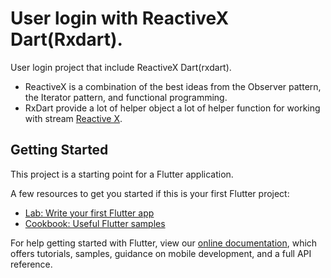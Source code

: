 # User login with ReactiveX Dart(Rxdart).

User login project that include ReactiveX Dart(rxdart).
* ReactiveX is a combination of the best ideas from the Observer pattern, the Iterator pattern, and functional programming.
* RxDart provide a lot of helper object  a lot of helper function for working with stream <a href="http://reactivex.io/">Reactive X</a>.

## Getting Started

This project is a starting point for a Flutter application.

A few resources to get you started if this is your first Flutter project:

- [Lab: Write your first Flutter app](https://flutter.io/docs/get-started/codelab)
- [Cookbook: Useful Flutter samples](https://flutter.io/docs/cookbook)

For help getting started with Flutter, view our 
[online documentation](https://flutter.io/docs), which offers tutorials, 
samples, guidance on mobile development, and a full API reference.
